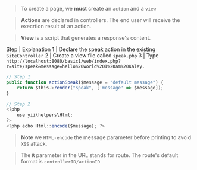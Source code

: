 > To create a page, we **must** create an `action` and a `view`

> **Actions** are declared in controllers. The end user will receive the execrtion result of an action.

> **View** is a script that generates a response's content. 

Step | Explanation 
1 | Declare the speak action in the existing `SiteController` 
2 | Create a view file called `speak.php` 
3 | Type `http://localhost:8080/basic1/web/index.php?r=site/speak&message=hello%20world%20I%20am%20Kaley.`

```javascript
// Step 1
public function actionSpeak($message = "default message") {
    return $this->render("speak", ['message' => $message]);
}

// Step 2
<?php
    use yii\helpers\Html;
?>
<?php echo Html::encode($message); ?>
```

> **Note** we `HTML-encode` the message parameter before printing to avoid `XSS` attack.

> The **`R`** parameter in the URL stands for route. The route's default format is `controllerID/actionID`




